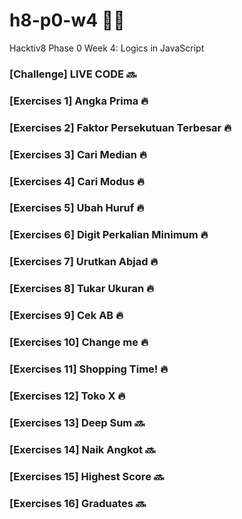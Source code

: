 # h8-p0-w4 🦊📑
Hacktiv8 Phase 0 Week 4: Logics in JavaScript

### [Challenge] LIVE CODE 🔜
### [Exercises 1] Angka Prima 🔥
### [Exercises 2] Faktor Persekutuan Terbesar 🔥
### [Exercises 3] Cari Median 🔥
### [Exercises 4] Cari Modus 🔥
### [Exercises 5] Ubah Huruf 🔥
### [Exercises 6] Digit Perkalian Minimum 🔥
### [Exercises 7] Urutkan Abjad 🔥
### [Exercises 8] Tukar Ukuran 🔥
### [Exercises 9] Cek AB 🔥
### [Exercises 10] Change me 🔥
### [Exercises 11] Shopping Time! 🔥
### [Exercises 12] Toko X 🔥
### [Exercises 13] Deep Sum 🔜
### [Exercises 14] Naik Angkot 🔜
### [Exercises 15] Highest Score 🔜
### [Exercises 16] Graduates 🔜
